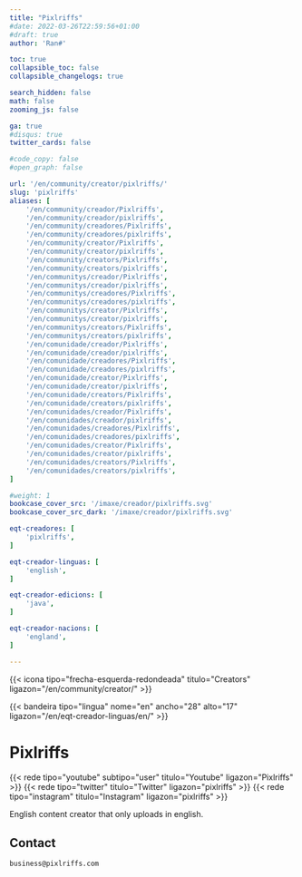 ```yaml
---
title: "Pixlriffs"
#date: 2022-03-26T22:59:56+01:00
#draft: true
author: 'Ran#'

toc: true
collapsible_toc: false
collapsible_changelogs: true

search_hidden: false
math: false
zooming_js: false

ga: true
#disqus: true
twitter_cards: false

#code_copy: false
#open_graph: false

url: '/en/community/creator/pixlriffs/'
slug: 'pixlriffs'
aliases: [
    '/en/community/creador/Pixlriffs',
    '/en/community/creador/pixlriffs',
    '/en/community/creadores/Pixlriffs',
    '/en/community/creadores/pixlriffs',
    '/en/community/creator/Pixlriffs',
    '/en/community/creator/pixlriffs',
    '/en/community/creators/Pixlriffs',
    '/en/community/creators/pixlriffs',
    '/en/communitys/creador/Pixlriffs',
    '/en/communitys/creador/pixlriffs',
    '/en/communitys/creadores/Pixlriffs',
    '/en/communitys/creadores/pixlriffs',
    '/en/communitys/creator/Pixlriffs',
    '/en/communitys/creator/pixlriffs',
    '/en/communitys/creators/Pixlriffs',
    '/en/communitys/creators/pixlriffs',
    '/en/comunidade/creador/Pixlriffs',
    '/en/comunidade/creador/pixlriffs',
    '/en/comunidade/creadores/Pixlriffs',
    '/en/comunidade/creadores/pixlriffs',
    '/en/comunidade/creator/Pixlriffs',
    '/en/comunidade/creator/pixlriffs',
    '/en/comunidade/creators/Pixlriffs',
    '/en/comunidade/creators/pixlriffs',
    '/en/comunidades/creador/Pixlriffs',
    '/en/comunidades/creador/pixlriffs',
    '/en/comunidades/creadores/Pixlriffs',
    '/en/comunidades/creadores/pixlriffs',
    '/en/comunidades/creator/Pixlriffs',
    '/en/comunidades/creator/pixlriffs',
    '/en/comunidades/creators/Pixlriffs',
    '/en/comunidades/creators/pixlriffs',
]

#weight: 1
bookcase_cover_src: '/imaxe/creador/pixlriffs.svg'
bookcase_cover_src_dark: '/imaxe/creador/pixlriffs.svg'

eqt-creadores: [
    'pixlriffs',
]

eqt-creador-linguas: [
    'english',
]

eqt-creador-edicions: [
    'java',
]

eqt-creador-nacions: [
    'england',
]

---
```


{{< icona tipo="frecha-esquerda-redondeada" titulo="Creators" ligazon="/en/community/creator/" >}}

{{< bandeira tipo="lingua" nome="en" ancho="28" alto="17" ligazon="/en/eqt-creador-linguas/en/" >}}

# Pixlriffs

{{< rede tipo="youtube" subtipo="user" titulo="Youtube" ligazon="Pixlriffs" >}}
{{< rede tipo="twitter" titulo="Twitter" ligazon="pixlriffs" >}}
{{< rede tipo="instagram" titulo="Instagram" ligazon="pixlriffs" >}}

English content creator that only uploads in english.

## Contact

```
business@pixlriffs.com
```
